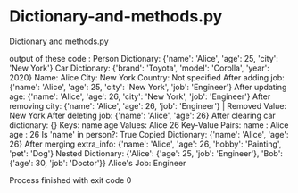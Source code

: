 # Dictionary-and-methods.py
Dictionary and methods.py

output of these code :
Person Dictionary: {'name': 'Alice', 'age': 25, 'city': 'New York'}
Car Dictionary: {'brand': 'Toyota', 'model': 'Corolla', 'year': 2020}
Name: Alice
City: New York
Country: Not specified
After adding job: {'name': 'Alice', 'age': 25, 'city': 'New York', 'job': 'Engineer'}
After updating age: {'name': 'Alice', 'age': 26, 'city': 'New York', 'job': 'Engineer'}
After removing city: {'name': 'Alice', 'age': 26, 'job': 'Engineer'} | Removed Value: New York
After deleting job: {'name': 'Alice', 'age': 26}
After clearing car dictionary: {}
Keys:
name
age
Values:
Alice
26
Key-Value Pairs:
name : Alice
age : 26
Is 'name' in person?: True
Copied Dictionary: {'name': 'Alice', 'age': 26}
After merging extra_info: {'name': 'Alice', 'age': 26, 'hobby': 'Painting', 'pet': 'Dog'}
Nested Dictionary: {'Alice': {'age': 25, 'job': 'Engineer'}, 'Bob': {'age': 30, 'job': 'Doctor'}}
Alice's Job: Engineer

Process finished with exit code 0
